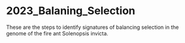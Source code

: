 # 2023_Balaning_Selection
These are the steps to identify signatures of balancing selection in the genome of the fire ant </i>Solenopsis invicta</i>.
